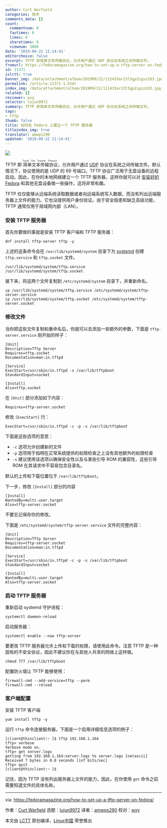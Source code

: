 ```yaml
---
author: Curt Warfield
categories: 技术
comments_data: []
count:
  commentnum: 0
  favtimes: 0
  likes: 0
  sharetimes: 0
  viewnum: 3800
date: '2019-09-22 11:14:41'
editorchoice: false
excerpt: TFTP 即简单文本传输协议，允许用户通过 UDP 协议在系统之间传输文件。
fromurl: https://fedoramagazine.org/how-to-set-up-a-tftp-server-on-fedora/
id: 11371
islctt: true
banner_img: /data/attachment/album/201909/22/111433ar23l5gp2igsz2d3.jpg
permalink: /article-11371-1.html
index_img: /data/attachment/album/201909/22/111433ar23l5gp2igsz2d3.jpg.thumb.jpg
related: []
reviewer: wxy
selector: lujun9972
summary: TFTP 即简单文本传输协议，允许用户通过 UDP 协议在系统之间传输文件。
tags:
- tftp
thumb: false
title: 如何在 Fedora 上建立一个 TFTP 服务器
titleindex_img: true
translator: amwps290
updated: '2019-09-22 11:14:41'
---
```


![](/data/attachment/album/201909/22/111433ar23l5gp2igsz2d3.jpg)


TFTP 即<ruby> 简单文本传输协议 <rt>  Trivial File Transfer Protocol </rt></ruby>，允许用户通过 [UDP](https://en.wikipedia.org/wiki/User_Datagram_Protocol) 协议在系统之间传输文件。默认情况下，协议使用的是 UDP 的 69 号端口。TFTP 协议广泛用于无盘设备的远程启动。因此，在你的本地网络建立一个 TFTP 服务器，这样你就可以对 [安装好的 Fedora](https://docs.fedoraproject.org/en-US/fedora/f30/install-guide/advanced/Network_based_Installations/) 和其他无盘设备做一些操作，这将非常有趣。


TFTP 仅仅能够从远端系统读取数据或者向远端系统写入数据，而没有列出远端服务器上文件的能力。它也没提供用户身份验证。由于安全隐患和缺乏高级功能，TFTP 通常仅用于局域网内部（LAN）。


### 安装 TFTP 服务器


首先你要做的事就是安装 TFTP 客户端和 TFTP 服务器：



```
dnf install tftp-server tftp -y
```

上述的这条命令会在 `/usr/lib/systemd/system` 目录下为 [systemd](https://fedoramagazine.org/systemd-getting-a-grip-on-units/) 创建 `tftp.service` 和 `tftp.socket` 文件。



```
/usr/lib/systemd/system/tftp.service
/usr/lib/systemd/system/tftp.socket
```

接下来，将这两个文件复制到 `/etc/systemd/system` 目录下，并重新命名。



```
cp /usr/lib/systemd/system/tftp.service /etc/systemd/system/tftp-server.service
cp /usr/lib/systemd/system/tftp.socket /etc/systemd/system/tftp-server.socket
```

### 修改文件


当你把这些文件复制和重命名后，你就可以去添加一些额外的参数，下面是 `tftp-server.service` 刚开始的样子：



```
[Unit]
Description=Tftp Server
Requires=tftp.socket
Documentation=man:in.tftpd

[Service]
ExecStart=/usr/sbin/in.tftpd -s /var/lib/tftpboot
StandardInput=socket

[Install]
Also=tftp.socket
```

在 `[Unit]` 部分添加如下内容：



```
Requires=tftp-server.socket
```

修改 `[ExecStart]` 行：



```
ExecStart=/usr/sbin/in.tftpd -c -p -s /var/lib/tftpboot
```

下面是这些选项的意思：


* `-c` 选项允许创建新的文件
* `-p` 选项用于指明在正常系统提供的权限检查之上没有其他额外的权限检查
* `-s` 建议使用该选项以确保安全性以及与某些引导 ROM 的兼容性，这些引导 ROM 在其请求中不容易包含目录名。


默认的上传和下载位置位于 `/var/lib/tftpboot`。


下一步，修改 `[Install]` 部分的内容



```
[Install]
WantedBy=multi-user.target
Also=tftp-server.socket
```

不要忘记保存你的修改。


下面是 `/etc/systemd/system/tftp-server.service` 文件的完整内容：



```
[Unit]
Description=Tftp Server
Requires=tftp-server.socket
Documentation=man:in.tftpd

[Service]
ExecStart=/usr/sbin/in.tftpd -c -p -s /var/lib/tftpboot
StandardInput=socket

[Install]
WantedBy=multi-user.target
Also=tftp-server.socket
```

### 启动 TFTP 服务器


重新启动 systemd 守护进程：



```
systemctl daemon-reload
```

启动服务器：



```
systemctl enable --now tftp-server
```

要更改 TFTP 服务器允许上传和下载的权限，请使用此命令。注意 TFTP 是一种固有的不安全协议，因此不建议你在与其他人共享的网络上这样做。



```
chmod 777 /var/lib/tftpboot
```

配置防火墙让 TFTP 能够使用：



```
firewall-cmd --add-service=tftp --perm
firewall-cmd --reload
```

### 客户端配置


安装 TFTP 客户端



```
yum install tftp -y
```

运行 `tftp` 命令连接服务器。下面是一个启用详细信息选项的例子：



```
[client@thinclient:~ ]$ tftp 192.168.1.164
tftp> verbose
Verbose mode on.
tftp> get server.logs
getting from 192.168.1.164:server.logs to server.logs [netascii]
Received 7 bytes in 0.0 seconds [inf bits/sec]
tftp> quit
[client@thinclient:~ ]$
```

记住，因为 TFTP 没有列出服务器上文件的能力，因此，在你使用 `get` 命令之前需要知道文件的具体名称。




---


via: <https://fedoramagazine.org/how-to-set-up-a-tftp-server-on-fedora/>


作者：[Curt Warfield](https://fedoramagazine.org/author/rcurtiswarfield/) 选题：[lujun9972](https://github.com/lujun9972) 译者：[amwps290](https://github.com/amwps290) 校对：[wxy](https://github.com/wxy)


本文由 [LCTT](https://github.com/LCTT/TranslateProject) 原创编译，[Linux中国](https://linux.cn/) 荣誉推出